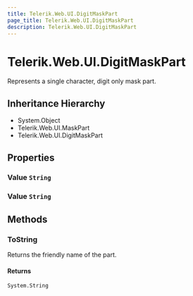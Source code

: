 ```yaml
---
title: Telerik.Web.UI.DigitMaskPart
page_title: Telerik.Web.UI.DigitMaskPart
description: Telerik.Web.UI.DigitMaskPart
---
```


# Telerik.Web.UI.DigitMaskPart

Represents a single character, digit only mask part.

## Inheritance Hierarchy

* System.Object
* Telerik.Web.UI.MaskPart
* Telerik.Web.UI.DigitMaskPart

## Properties

###  Value `String`

###  Value `String`

## Methods

###  ToString

Returns the friendly name of the part.

#### Returns

`System.String` 

